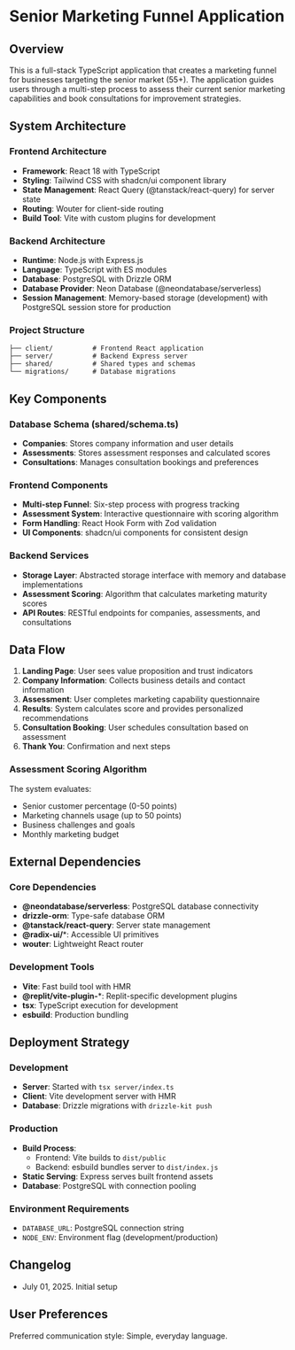 # Senior Marketing Funnel Application

## Overview

This is a full-stack TypeScript application that creates a marketing funnel for businesses targeting the senior market (55+). The application guides users through a multi-step process to assess their current senior marketing capabilities and book consultations for improvement strategies.

## System Architecture

### Frontend Architecture
- **Framework**: React 18 with TypeScript
- **Styling**: Tailwind CSS with shadcn/ui component library
- **State Management**: React Query (@tanstack/react-query) for server state
- **Routing**: Wouter for client-side routing
- **Build Tool**: Vite with custom plugins for development

### Backend Architecture
- **Runtime**: Node.js with Express.js
- **Language**: TypeScript with ES modules
- **Database**: PostgreSQL with Drizzle ORM
- **Database Provider**: Neon Database (@neondatabase/serverless)
- **Session Management**: Memory-based storage (development) with PostgreSQL session store for production

### Project Structure
```
├── client/          # Frontend React application
├── server/          # Backend Express server
├── shared/          # Shared types and schemas
└── migrations/      # Database migrations
```

## Key Components

### Database Schema (shared/schema.ts)
- **Companies**: Stores company information and user details
- **Assessments**: Stores assessment responses and calculated scores
- **Consultations**: Manages consultation bookings and preferences

### Frontend Components
- **Multi-step Funnel**: Six-step process with progress tracking
- **Assessment System**: Interactive questionnaire with scoring algorithm
- **Form Handling**: React Hook Form with Zod validation
- **UI Components**: shadcn/ui components for consistent design

### Backend Services
- **Storage Layer**: Abstracted storage interface with memory and database implementations
- **Assessment Scoring**: Algorithm that calculates marketing maturity scores
- **API Routes**: RESTful endpoints for companies, assessments, and consultations

## Data Flow

1. **Landing Page**: User sees value proposition and trust indicators
2. **Company Information**: Collects business details and contact information
3. **Assessment**: User completes marketing capability questionnaire
4. **Results**: System calculates score and provides personalized recommendations
5. **Consultation Booking**: User schedules consultation based on assessment
6. **Thank You**: Confirmation and next steps

### Assessment Scoring Algorithm
The system evaluates:
- Senior customer percentage (0-50 points)
- Marketing channels usage (up to 50 points)
- Business challenges and goals
- Monthly marketing budget

## External Dependencies

### Core Dependencies
- **@neondatabase/serverless**: PostgreSQL database connectivity
- **drizzle-orm**: Type-safe database ORM
- **@tanstack/react-query**: Server state management
- **@radix-ui/***: Accessible UI primitives
- **wouter**: Lightweight React router

### Development Tools
- **Vite**: Fast build tool with HMR
- **@replit/vite-plugin-***: Replit-specific development plugins
- **tsx**: TypeScript execution for development
- **esbuild**: Production bundling

## Deployment Strategy

### Development
- **Server**: Started with `tsx server/index.ts`
- **Client**: Vite development server with HMR
- **Database**: Drizzle migrations with `drizzle-kit push`

### Production
- **Build Process**: 
  - Frontend: Vite builds to `dist/public`
  - Backend: esbuild bundles server to `dist/index.js`
- **Static Serving**: Express serves built frontend assets
- **Database**: PostgreSQL with connection pooling

### Environment Requirements
- `DATABASE_URL`: PostgreSQL connection string
- `NODE_ENV`: Environment flag (development/production)

## Changelog
- July 01, 2025. Initial setup

## User Preferences

Preferred communication style: Simple, everyday language.